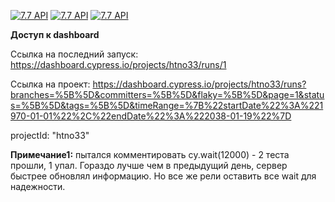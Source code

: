 [![7.7 API](https://img.shields.io/endpoint?url=https://dashboard.cypress.io/badge/simple/htno33&style=flat&logo=cypress)](https://dashboard.cypress.io/projects/htno33/runs)
[![7.7 API](https://img.shields.io/endpoint?url=https://dashboard.cypress.io/badge/detailed/htno33&style=flat&logo=cypress)](https://dashboard.cypress.io/projects/htno33/runs)
[![7.7 API](https://img.shields.io/endpoint?url=https://dashboard.cypress.io/badge/count/htno33&style=flat&logo=cypress)](https://dashboard.cypress.io/projects/htno33/runs)

**Доступ к dashboard**

Ссылка на последний запуск: https://dashboard.cypress.io/projects/htno33/runs/1

Ссылка на проект:
https://dashboard.cypress.io/projects/htno33/runs?branches=%5B%5D&committers=%5B%5D&flaky=%5B%5D&page=1&status=%5B%5D&tags=%5B%5D&timeRange=%7B%22startDate%22%3A%221970-01-01%22%2C%22endDate%22%3A%222038-01-19%22%7D

projectId: "htno33"

**Примечание1:** пытался комментировать сy.wait(12000) - 2 теста прошли, 1 упал. Гораздо лучше чем в предыдущий день, сервер быстрее обновлял информацию. Но все же рели оставить все wait для надежности.
